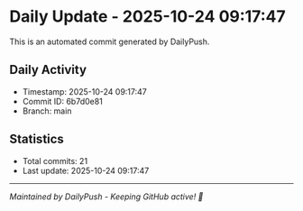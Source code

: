 # Daily Update - 2025-10-24 09:17:47

This is an automated commit generated by DailyPush.

## Daily Activity
- Timestamp: 2025-10-24 09:17:47
- Commit ID: 6b7d0e81
- Branch: main

## Statistics
- Total commits: 21
- Last update: 2025-10-24 09:17:47

---
*Maintained by DailyPush - Keeping GitHub active! 🚀*
